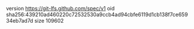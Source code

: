 version https://git-lfs.github.com/spec/v1
oid sha256:439210ad460220c72532530a9ccb4ad94cbfe6119d1cb138f7ce65934eb7ad7d
size 109602
